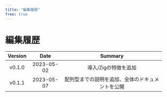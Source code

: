 ```yaml
---
title: "編集履歴"
free: true
---
```


# 編集履歴

|Version|Date|Summary|
|:--:|:--:|:--:|
|v0.1.0|2023-05-02|導入/Zigの特徴を追加|
|v0.1.1|2023-05-07|配列型までの説明を追加、全体のドキュメントを公開|

